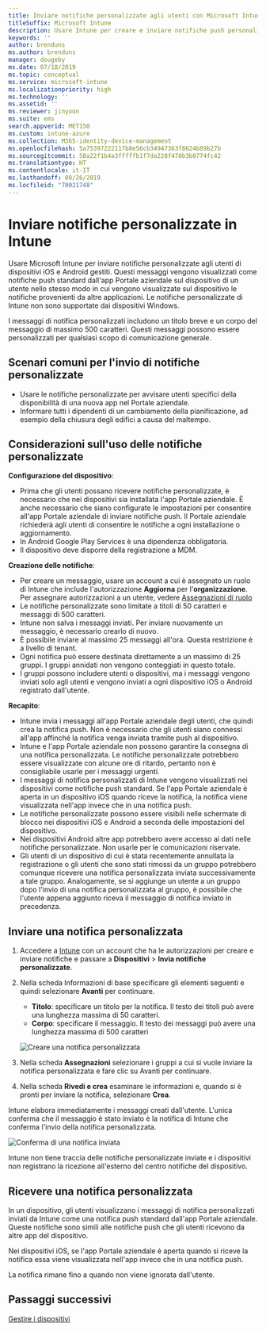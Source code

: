 ```yaml
---
title: Inviare notifiche personalizzate agli utenti con Microsoft Intune
titleSuffix: Microsoft Intune
description: Usare Intune per creare e inviare notifiche push personalizzate agli utenti di dispositivi iOS e Android
keywords: ''
author: brenduns
ms.author: brenduns
manager: dougeby
ms.date: 07/18/2019
ms.topic: conceptual
ms.service: microsoft-intune
ms.localizationpriority: high
ms.technology: ''
ms.assetid: ''
ms.reviewer: jinyoon
ms.suite: ems
search.appverid: MET150
ms.custom: intune-azure
ms.collection: M365-identity-device-management
ms.openlocfilehash: 5a75397222117b8e56cb34947363f8624b89b27b
ms.sourcegitcommit: 58a22f1b4a3fffffb1f7da228f470b3b0774fc42
ms.translationtype: HT
ms.contentlocale: it-IT
ms.lasthandoff: 08/26/2019
ms.locfileid: "70021748"
---
```

# <a name="send-custom-notifications-in-intune"></a>Inviare notifiche personalizzate in Intune  

Usare Microsoft Intune per inviare notifiche personalizzate agli utenti di dispositivi iOS e Android gestiti. Questi messaggi vengono visualizzati come notifiche push standard dall'app Portale aziendale sul dispositivo di un utente nello stesso modo in cui vengono visualizzate sul dispositivo le notifiche provenienti da altre applicazioni. Le notifiche personalizzate di Intune non sono supportate dai dispositivi Windows.   

I messaggi di notifica personalizzati includono un titolo breve e un corpo del messaggio di massimo 500 caratteri. Questi messaggi possono essere personalizzati per qualsiasi scopo di comunicazione generale.

## <a name="common-scenarios-for-sending-custom-notifications"></a>Scenari comuni per l'invio di notifiche personalizzate  

- Usare le notifiche personalizzate per avvisare utenti specifici della disponibilità di una nuova app nel Portale aziendale.  
- Informare tutti i dipendenti di un cambiamento della pianificazione, ad esempio della chiusura degli edifici a causa del maltempo.  

## <a name="considerations-for-using-custom-notifications"></a>Considerazioni sull'uso delle notifiche personalizzate  

**Configurazione del dispositivo**:  
- Prima che gli utenti possano ricevere notifiche personalizzate, è necessario che nei dispositivi sia installata l'app Portale aziendale. È anche necessario che siano configurate le impostazioni per consentire all'app Portale aziendale di inviare notifiche push. Il Portale aziendale richiederà agli utenti di consentire le notifiche a ogni installazione o aggiornamento.  
- In Android Google Play Services è una dipendenza obbligatoria.  
- Il dispositivo deve disporre della registrazione a MDM.

**Creazione delle notifiche**:  
- Per creare un messaggio, usare un account a cui è assegnato un ruolo di Intune che include l'autorizzazione **Aggiorna** per l'**organizzazione**. Per assegnare autorizzazioni a un utente, vedere [Assegnazioni di ruolo](role-based-access-control.md#role-assignments)  
- Le notifiche personalizzate sono limitate a titoli di 50 caratteri e messaggi di 500 caratteri.  
- Intune non salva i messaggi inviati. Per inviare nuovamente un messaggio, è necessario crearlo di nuovo.  
- È possibile inviare al massimo 25 messaggi all'ora. Questa restrizione è a livello di tenant.  
- Ogni notifica può essere destinata direttamente a un massimo di 25 gruppi. I gruppi annidati non vengono conteggiati in questo totale.  
- I gruppi possono includere utenti o dispositivi, ma i messaggi vengono inviati solo agli utenti e vengono inviati a ogni dispositivo iOS o Android registrato dall'utente.  

**Recapito**:  
- Intune invia i messaggi all'app Portale aziendale degli utenti, che quindi crea la notifica push. Non è necessario che gli utenti siano connessi all'app affinché la notifica venga inviata tramite push al dispositivo.  
- Intune e l'app Portale aziendale non possono garantire la consegna di una notifica personalizzata. Le notifiche personalizzate potrebbero essere visualizzate con alcune ore di ritardo, pertanto non è consigliabile usarle per i messaggi urgenti.  
- I messaggi di notifica personalizzati di Intune vengono visualizzati nei dispositivi come notifiche push standard. Se l'app Portale aziendale è aperta in un dispositivo iOS quando riceve la notifica, la notifica viene visualizzata nell'app invece che in una notifica push.  
- Le notifiche personalizzate possono essere visibili nelle schermate di blocco nei dispositivi iOS e Android a seconda delle impostazioni del dispositivo.  
- Nei dispositivi Android altre app potrebbero avere accesso ai dati nelle notifiche personalizzate. Non usarle per le comunicazioni riservate.  
- Gli utenti di un dispositivo di cui è stata recentemente annullata la registrazione o gli utenti che sono stati rimossi da un gruppo potrebbero comunque ricevere una notifica personalizzata inviata successivamente a tale gruppo.  Analogamente, se si aggiunge un utente a un gruppo dopo l'invio di una notifica personalizzata al gruppo, è possibile che l'utente appena aggiunto riceva il messaggio di notifica inviato in precedenza.  

## <a name="send-a-custom-notification"></a>Inviare una notifica personalizzata  

1. Accedere a [Intune](https://go.microsoft.com/fwlink/?linkid=2090973) con un account che ha le autorizzazioni per creare e inviare notifiche e passare a **Dispositivi** > **Invia notifiche personalizzate**.  

2. Nella scheda Informazioni di base specificare gli elementi seguenti e quindi selezionare **Avanti** per continuare.  
   - **Titolo**: specificare un titolo per la notifica. Il testo dei titoli può avere una lunghezza massima di 50 caratteri.  
   - **Corpo**: specificare il messaggio. Il testo dei messaggi può avere una lunghezza massima di 500 caratteri

   ![Creare una notifica personalizzata](./media/custom-notifications/custom-notifications.png)  

3. Nella scheda **Assegnazioni** selezionare i gruppi a cui si vuole inviare la notifica personalizzata e fare clic su Avanti per continuare.  

4. Nella scheda **Rivedi e crea** esaminare le informazioni e, quando si è pronti per inviare la notifica, selezionare **Crea**.  

Intune elabora immediatamente i messaggi creati dall'utente. L'unica conferma che il messaggio è stato inviato è la notifica di Intune che conferma l'invio della notifica personalizzata.  

![Conferma di una notifica inviata](./media/custom-notifications/notification-sent.png)  

Intune non tiene traccia delle notifiche personalizzate inviate e i dispositivi non registrano la ricezione all'esterno del centro notifiche del dispositivo.  

## <a name="receive-a-custom-notification"></a>Ricevere una notifica personalizzata  

In un dispositivo, gli utenti visualizzano i messaggi di notifica personalizzati inviati da Intune come una notifica push standard dall'app Portale aziendale. Queste notifiche sono simili alle notifiche push che gli utenti ricevono da altre app del dispositivo.  

Nei dispositivi iOS, se l'app Portale aziendale è aperta quando si riceve la notifica essa viene visualizzata nell'app invece che in una notifica push.  

La notifica rimane fino a quando non viene ignorata dall'utente.  

## <a name="next-steps"></a>Passaggi successivi  
[Gestire i dispositivi](device-management.md)
